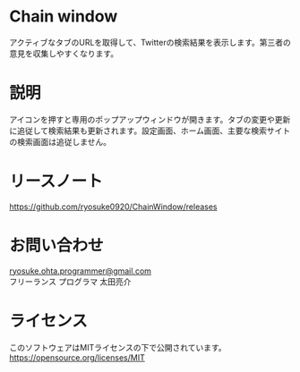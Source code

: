 # Chain window
アクティブなタブのURLを取得して、Twitterの検索結果を表示します。第三者の意見を収集しやすくなります。

# 説明
アイコンを押すと専用のポップアップウィンドウが開きます。タブの変更や更新に追従して検索結果も更新されます。設定画面、ホーム画面、主要な検索サイトの検索画面は追従しません。

# リースノート
https://github.com/ryosuke0920/ChainWindow/releases

# お問い合わせ
ryosuke.ohta.programmer@gmail.com  
フリーランス プログラマ 太田亮介  

# ライセンス
このソフトウェアはMITライセンスの下で公開されています。  
https://opensource.org/licenses/MIT  
